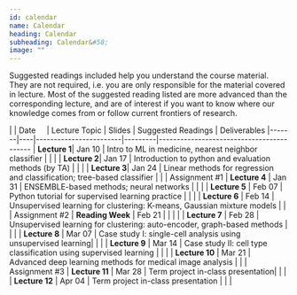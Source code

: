 ```yaml
---
id: calendar
name: Calendar
heading: Calendar
subheading: Calendar&#58;
image: ""
---
```


Suggested readings included help you understand the course material. They are not required, i.e. you are only responsible for the material covered in lecture. Most of the suggested reading listed are more advanced than the corresponding lecture, and are of interest if you want to know where our knowledge comes from or follow current frontiers of research.

|       | Date&nbsp;&nbsp;&nbsp;&nbsp;    | Lecture Topic                  | Slides  | Suggested Readings | Deliverables
|-------|----|------------------------|---------|------------------------------------------
| **Lecture&nbsp;1**| Jan 10 | Intro to ML in medicine, nearest neighbor classifier |   |   |
| **Lecture&nbsp;2**| Jan 17  | Introduction to python and evaluation methods (by TA) |    |   |
| **Lecture&nbsp;3**| Jan 24  | Linear methods for regression and classification; tree-based classifier |  |  | Assignment #1
| **Lecture&nbsp;4** | Jan 31  | ENSEMBLE-based methods; neural networks  |   |   |
| **Lecture&nbsp;5** | Feb 07  | Python tutorial for supervised learning practice  |  |   |
| **Lecture&nbsp;6** | Feb 14  | Unsupervised learning for clustering: K-means, Gaussian mixture models |   |  | Assignment #2
| **Reading Week** | Feb 21  |   |  |   |
| **Lecture&nbsp;7** | Feb 28   | Unsupervised learning for clustering: auto-encoder, graph-based methods  |   |   |
| **Lecture&nbsp;8** | Mar 07   | Case study I: single-cell analysis using unsupervised learning|    |   |
| **Lecture&nbsp;9** | Mar 14  | Case study II: cell type classification using supervised learning  |  |   |
| **Lecture&nbsp;10** | Mar 21  | Advanced deep learning methods for medical image analysis |  |  | Assignment #3
| **Lecture&nbsp;11** | Mar 28  | Term project in-class presentation|   |   |
| **Lecture&nbsp;12** | Apr 04   | Term project in-class presentation |   |   |
